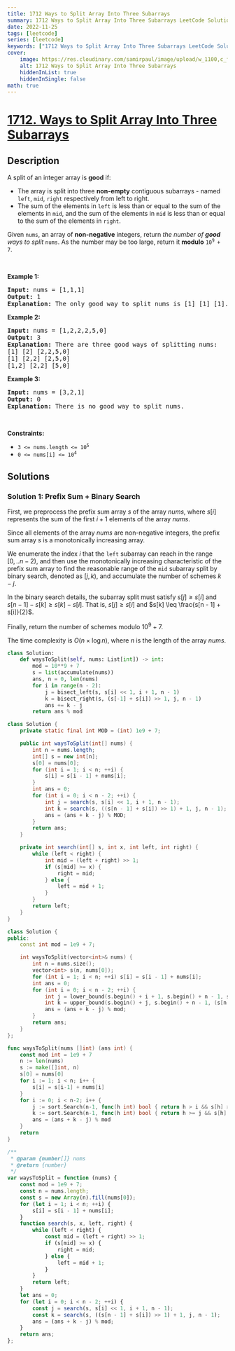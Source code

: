 ```yaml
---
title: 1712 Ways to Split Array Into Three Subarrays
summary: 1712 Ways to Split Array Into Three Subarrays LeetCode Solution Explained
date: 2022-11-25
tags: [leetcode]
series: [leetcode]
keywords: ["1712 Ways to Split Array Into Three Subarrays LeetCode Solution Explained in all languages", "1712 Ways to Split Array Into Three Subarrays", "LeetCode", "leetcode solution in Python3 C++ Java Go PHP Ruby Swift TypeScript Rust C# JavaScript C", "GeeksforGeeks", "InterviewBit", "Coding Ninjas", "HackerRank", "HackerEarth", "CodeChef", "TopCoder", "AlgoExpert", "freeCodeCamp", "Codeforces", "GitHub", "AtCoder", "Samir Paul"]
cover:
    image: https://res.cloudinary.com/samirpaul/image/upload/w_1100,c_fit,co_rgb:FFFFFF,l_text:Arial_75_bold:1712 Ways to Split Array Into Three Subarrays - Solution Explained/problem-solving.webp
    alt: 1712 Ways to Split Array Into Three Subarrays
    hiddenInList: true
    hiddenInSingle: false
math: true
---
```



# [1712. Ways to Split Array Into Three Subarrays](https://leetcode.com/problems/ways-to-split-array-into-three-subarrays)


## Description

<p>A split of an integer array is <strong>good</strong> if:</p>

<ul>
	<li>The array is split into three <strong>non-empty</strong> contiguous subarrays - named <code>left</code>, <code>mid</code>, <code>right</code> respectively from left to right.</li>
	<li>The sum of the elements in <code>left</code> is less than or equal to the sum of the elements in <code>mid</code>, and the sum of the elements in <code>mid</code> is less than or equal to the sum of the elements in <code>right</code>.</li>
</ul>

<p>Given <code>nums</code>, an array of <strong>non-negative</strong> integers, return <em>the number of <strong>good</strong> ways to split</em> <code>nums</code>. As the number may be too large, return it <strong>modulo</strong> <code>10<sup>9 </sup>+ 7</code>.</p>

<p>&nbsp;</p>
<p><strong class="example">Example 1:</strong></p>

<pre>
<strong>Input:</strong> nums = [1,1,1]
<strong>Output:</strong> 1
<strong>Explanation:</strong> The only good way to split nums is [1] [1] [1].</pre>

<p><strong class="example">Example 2:</strong></p>

<pre>
<strong>Input:</strong> nums = [1,2,2,2,5,0]
<strong>Output:</strong> 3
<strong>Explanation:</strong> There are three good ways of splitting nums:
[1] [2] [2,2,5,0]
[1] [2,2] [2,5,0]
[1,2] [2,2] [5,0]
</pre>

<p><strong class="example">Example 3:</strong></p>

<pre>
<strong>Input:</strong> nums = [3,2,1]
<strong>Output:</strong> 0
<strong>Explanation:</strong> There is no good way to split nums.</pre>

<p>&nbsp;</p>
<p><strong>Constraints:</strong></p>

<ul>
	<li><code>3 &lt;= nums.length &lt;= 10<sup>5</sup></code></li>
	<li><code>0 &lt;= nums[i] &lt;= 10<sup>4</sup></code></li>
</ul>

## Solutions

### Solution 1: Prefix Sum + Binary Search

First, we preprocess the prefix sum array $s$ of the array $nums$, where $s[i]$ represents the sum of the first $i+1$ elements of the array $nums$.

Since all elements of the array $nums$ are non-negative integers, the prefix sum array $s$ is a monotonically increasing array.

We enumerate the index $i$ that the `left` subarray can reach in the range $[0,..n-2)$, and then use the monotonically increasing characteristic of the prefix sum array to find the reasonable range of the `mid` subarray split by binary search, denoted as $[j, k)$, and accumulate the number of schemes $k-j$.

In the binary search details, the subarray split must satisfy $s[j] \geq s[i]$ and $s[n - 1] - s[k] \geq s[k] - s[i]$. That is, $s[j] \geq s[i]$ and $s[k] \leq \frac{s[n - 1] + s[i]}{2}$.

Finally, return the number of schemes modulo $10^9+7$.

The time complexity is $O(n \times \log n)$, where $n$ is the length of the array $nums$.

<!-- tabs:start -->

```python
class Solution:
    def waysToSplit(self, nums: List[int]) -> int:
        mod = 10**9 + 7
        s = list(accumulate(nums))
        ans, n = 0, len(nums)
        for i in range(n - 2):
            j = bisect_left(s, s[i] << 1, i + 1, n - 1)
            k = bisect_right(s, (s[-1] + s[i]) >> 1, j, n - 1)
            ans += k - j
        return ans % mod
```

```java
class Solution {
    private static final int MOD = (int) 1e9 + 7;

    public int waysToSplit(int[] nums) {
        int n = nums.length;
        int[] s = new int[n];
        s[0] = nums[0];
        for (int i = 1; i < n; ++i) {
            s[i] = s[i - 1] + nums[i];
        }
        int ans = 0;
        for (int i = 0; i < n - 2; ++i) {
            int j = search(s, s[i] << 1, i + 1, n - 1);
            int k = search(s, ((s[n - 1] + s[i]) >> 1) + 1, j, n - 1);
            ans = (ans + k - j) % MOD;
        }
        return ans;
    }

    private int search(int[] s, int x, int left, int right) {
        while (left < right) {
            int mid = (left + right) >> 1;
            if (s[mid] >= x) {
                right = mid;
            } else {
                left = mid + 1;
            }
        }
        return left;
    }
}
```

```cpp
class Solution {
public:
    const int mod = 1e9 + 7;

    int waysToSplit(vector<int>& nums) {
        int n = nums.size();
        vector<int> s(n, nums[0]);
        for (int i = 1; i < n; ++i) s[i] = s[i - 1] + nums[i];
        int ans = 0;
        for (int i = 0; i < n - 2; ++i) {
            int j = lower_bound(s.begin() + i + 1, s.begin() + n - 1, s[i] << 1) - s.begin();
            int k = upper_bound(s.begin() + j, s.begin() + n - 1, (s[n - 1] + s[i]) >> 1) - s.begin();
            ans = (ans + k - j) % mod;
        }
        return ans;
    }
};
```

```go
func waysToSplit(nums []int) (ans int) {
	const mod int = 1e9 + 7
	n := len(nums)
	s := make([]int, n)
	s[0] = nums[0]
	for i := 1; i < n; i++ {
		s[i] = s[i-1] + nums[i]
	}
	for i := 0; i < n-2; i++ {
		j := sort.Search(n-1, func(h int) bool { return h > i && s[h] >= (s[i]<<1) })
		k := sort.Search(n-1, func(h int) bool { return h >= j && s[h] > (s[n-1]+s[i])>>1 })
		ans = (ans + k - j) % mod
	}
	return
}
```

```js
/**
 * @param {number[]} nums
 * @return {number}
 */
var waysToSplit = function (nums) {
    const mod = 1e9 + 7;
    const n = nums.length;
    const s = new Array(n).fill(nums[0]);
    for (let i = 1; i < n; ++i) {
        s[i] = s[i - 1] + nums[i];
    }
    function search(s, x, left, right) {
        while (left < right) {
            const mid = (left + right) >> 1;
            if (s[mid] >= x) {
                right = mid;
            } else {
                left = mid + 1;
            }
        }
        return left;
    }
    let ans = 0;
    for (let i = 0; i < n - 2; ++i) {
        const j = search(s, s[i] << 1, i + 1, n - 1);
        const k = search(s, ((s[n - 1] + s[i]) >> 1) + 1, j, n - 1);
        ans = (ans + k - j) % mod;
    }
    return ans;
};
```

<!-- tabs:end -->

<!-- end -->
